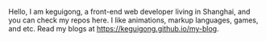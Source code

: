 Hello, I am keguigong, a front-end web developer living in Shanghai, and you can check my repos here. I like animations, markup languages, games, and etc. Read my blogs at <https://keguigong.github.io/my-blog>.

